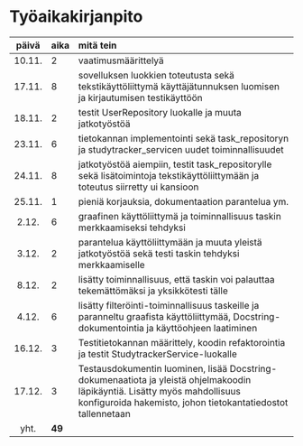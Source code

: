 # Työaikakirjanpito

| päivä | aika | mitä tein  |
| :----:|:-----| :-----|
| 10.11. | 2    | vaatimusmäärittelyä |
| 17.11. | 8    | sovelluksen luokkien toteutusta sekä tekstikäyttöliittymä käyttäjätunnuksen luomisen ja kirjautumisen testikäyttöön |
| 18.11. | 2    | testit UserRepository luokalle ja muuta jatkotyöstöä |
| 23.11. | 6    | tietokannan implementointi sekä task_repositoryn ja studytracker_servicen uudet toiminnallisuudet |
| 24.11. | 8    | jatkotyöstöä aiempiin, testit task_repositorylle sekä lisätoimintoja tekstikäyttöliittymään ja toteutus siirretty ui kansioon |
| 25.11. | 1    | pieniä korjauksia, dokumentaation parantelua ym. |
| 2.12. | 6    | graafinen käyttöliittymä ja toiminnallisuus taskin merkkaamiseksi tehdyksi |
| 3.12. | 2    | parantelua käyttöliittymään ja muuta yleistä jatkotyöstöä sekä testi taskin tehdyksi merkkaamiselle |
| 8.12. | 2    | lisätty toiminnallisuus, että taskin voi palauttaa tekemättömäksi ja yksikkötesti tälle |
| 4.12. | 6    | lisätty filteröinti-toiminnallisuus taskeille ja paranneltu graafista käyttöliittymää, Docstring-dokumentointia ja käyttöohjeen laatiminen |
| 16.12. | 3    | Testitietokannan määrittely, koodin refaktorointia ja testit StudytrackerService-luokalle |
| 17.12. | 3    | Testausdokumentin luominen, lisää Docstring-dokumenaatiota ja yleistä ohjelmakoodin läpikäyntiä. Lisätty myös mahdollisuus konfiguroida hakemisto, johon tietokantatiedostot tallennetaan  |
| yht.   | **49**   | |

